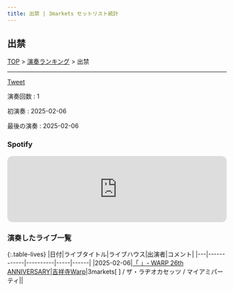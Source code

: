```yaml
---
title: 出禁 | 3markets セットリスト統計
---
```

## 出禁


[TOP](/setlist/) > [演奏ランキング](songs.html) > 出禁

___

<a href="https://twitter.com/share?ref_src=twsrc%5Etfw" data-text="3markets[ ]セットリスト > 出禁" class="twitter-share-button" data-via="3markets" data-hashtags="3markets" data-related="3markets" data-show-count="false">Tweet</a>

演奏回数
: 1

初演奏
: 2025-02-06

最後の演奏
: 2025-02-06







### Spotify
<iframe style="border-radius:12px" src="https://open.spotify.com/embed/track/6FpyKyzle1Mx61lR1Qhe3t?utm_source=generator" width="100%" height="152" frameBorder="0" allowfullscreen="" allow="autoplay; clipboard-write; encrypted-media; fullscreen; picture-in-picture" loading="lazy"></iframe>





### 演奏したライブ一覧

{:.table-lives}
|日付|ライブタイトル|ライブハウス|出演者|コメント|
|---|------------|----------|-----|------|
|<span class="nowrap">2025-02-06</span>|[「 」- WARP 26th ANNIVERSARY](live171.html)|[吉祥寺Warp](livehouse005.html)|3markets[ ] / ザ・ラヂオカセッツ / マイアミパーティ||



<script async src="https://platform.twitter.com/widgets.js" charset="utf-8"></script>